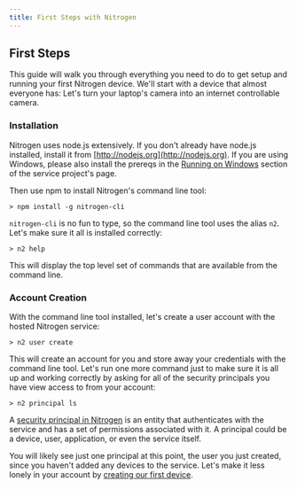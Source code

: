 ```yaml
---
title: First Steps with Nitrogen
---
```


## First Steps

This guide will walk you through everything you need to do to get setup and running your first Nitrogen device. We'll start with a device that almost everyone has: Let's turn your laptop's camera into an internet controllable camera.

### Installation

Nitrogen uses node.js extensively. If you don't already have node.js installed, install it from [http://nodejs.org](http://nodejs.org). If you are using Windows, please also install the prereqs in the [Running on Windows](https://github.com/nitrogenjs/service) section of the service project's page.

Then use npm to install Nitrogen's command line tool:

`> npm install -g nitrogen-cli`

`nitrogen-cli` is no fun to type, so the command line tool uses the alias `n2`.  Let's make sure it all is installed correctly:

`> n2 help`

This will display the top level set of commands that are available from the command line.

### Account Creation

With the command line tool installed, let's create a user account with the hosted Nitrogen service:

`> n2 user create`

This will create an account for you and store away your credentials with the command line tool. Let's run one more command just to make sure it is all up and working correctly by asking for all of the security principals you have view access to from your account:

`> n2 principal ls`

A [security principal in Nitrogen](/docs/concepts/principals.html) is an entity that authenticates with the service and has a set of permissions associated with it. A principal could be a device, user, application, or even the service itself.

You will likely see just one principal at this point, the user you just created, since you haven't added any devices to the service. Let's make it less lonely in your account by [creating our first device](camera.html).